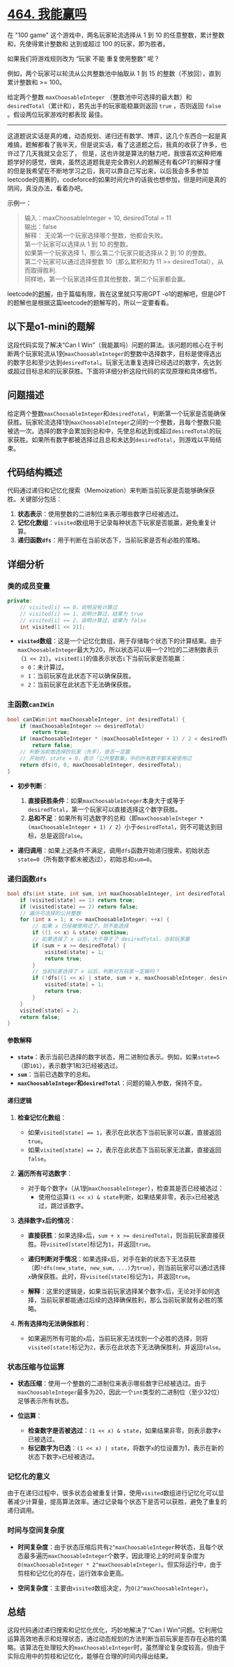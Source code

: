 # [464. 我能赢吗](https://leetcode.cn/problems/can-i-win/description/)

在 "100 game" 这个游戏中，两名玩家轮流选择从 1 到 10 的任意整数，累计整数和，先使得累计整数和 达到或超过  100 的玩家，即为胜者。  

如果我们将游戏规则改为 “玩家 不能 重复使用整数” 呢？  

例如，两个玩家可以轮流从公共整数池中抽取从 1 到 15 的整数（不放回），直到累计整数和 >= 100。  

给定两个整数 `maxChoosableInteger` （整数池中可选择的最大数）和 `desiredTotal`（累计和），若先出手的玩家能稳赢则返回 `true` ，否则返回 `false` 。假设两位玩家游戏时都表现 最佳。

---

这道题说实话是真的难，动态规划、递归还有数学、博弈，这几个东西合一起是真难搞，题解都看了我半天，但是说实话，看了这道题之后，我真的收获了许多，也许过了几天我就又会忘了，
但是，这也许就是算法的魅力吧，我很喜欢这种把难题学好的感觉，很爽，虽然这道题我是完全靠别人的题解还有看GPT的解释才懂的但是我希望在不断地学习之后，我可以靠自己写出来，以后我会多多参加leetcode的周赛的，codeforce的如果时间允许的话我也想参加，但是时间是真的阴间，真没办法，看着办吧。

示例一：

> 输入：maxChoosableInteger = 10, desiredTotal = 11  
> 输出：false  
> 解释：
无论第一个玩家选择哪个整数，他都会失败。  
第一个玩家可以选择从 1 到 10 的整数。  
如果第一个玩家选择 1，那么第二个玩家只能选择从 2 到 10 的整数。  
第二个玩家可以通过选择整数 10（那么累积和为 11 >= desiredTotal），从而取得胜利.  
同样地，第一个玩家选择任意其他整数，第二个玩家都会赢。

leetcode的[题解](https://leetcode.cn/problems/can-i-win/solutions/1510366/by-fuxuemingzhu-g16c/)，由于篇幅有限，我在这里就只写用GPT -o1的题解吧，但是GPT的题解也是根据这篇leetcode的题解写的，所以一定要看看。

## 以下是o1-mini的题解

这段代码实现了解决“Can I Win”（我能赢吗）问题的算法。该问题的核心在于判断两个玩家轮流从1到`maxChoosableInteger`的整数中选择数字，目标是使得选出的数字总和至少达到`desiredTotal`。玩家无法重复选择已经选过的数字，先达到或超过目标总和的玩家获胜。下面将详细分析这段代码的实现原理和具体细节。

## 问题描述

给定两个整数`maxChoosableInteger`和`desiredTotal`，判断第一个玩家是否能确保获胜。玩家轮流选择1到`maxChoosableInteger`之间的一个整数，且每个整数只能被选一次。选择的数字会累加到总和中，先使总和达到或超过`desiredTotal`的玩家获胜。如果所有数字都被选择过且总和未达到`desiredTotal`，则游戏以平局结束。

## 代码结构概述

代码通过递归和记忆化搜索（Memoization）来判断当前玩家是否能够确保获胜。关键部分包括：

1. **状态表示**：使用整数的二进制位来表示哪些数字已经被选过。
2. **记忆化数组**：`visited`数组用于记录每种状态下玩家是否能赢，避免重复计算。
3. **递归函数`dfs`**：用于判断在当前状态下，当前玩家是否有必胜的策略。

## 详细分析

### 类的成员变量

```cpp
private:
    // visited[i] == 0，说明没有计算过
    // visited[i] == 1，说明计算过，结果为 true
    // visited[i] == 2，说明计算过，结果为 false
    int visited[1 << 21];
```

- **`visited`数组**：这是一个记忆化数组，用于存储每个状态下的计算结果。由于`maxChoosableInteger`最大为20，所以状态可以用一个21位的二进制数表示（`1 << 21`）。`visited[i]`的值表示状态`i`下当前玩家是否能赢：
  - `0`：未计算过。
  - `1`：当前玩家在此状态下可以确保获胜。
  - `2`：当前玩家在此状态下无法确保获胜。

### 主函数`canIWin`

```cpp
bool canIWin(int maxChoosableInteger, int desiredTotal) {
    if (maxChoosableInteger >= desiredTotal)
        return true;
    if (maxChoosableInteger * (maxChoosableInteger + 1) / 2 < desiredTotal)
        return false;
    // 判断当前做选择的玩家（先手），是否一定赢
    // 开始时，state = 0，表示「公共整数集」中的所有数字都未被使用过
    return dfs(0, 0, maxChoosableInteger, desiredTotal);
}
```

- **初步判断**：
  1. **直接获胜条件**：如果`maxChoosableInteger`本身大于或等于`desiredTotal`，第一个玩家可以直接选择这个数字获胜。
  2. **总和不足**：如果所有可选数字的总和（即`maxChoosableInteger * (maxChoosableInteger + 1) / 2`）小于`desiredTotal`，则不可能达到目标，总是返回`false`。

- **递归调用**：如果上述条件不满足，调用`dfs`函数开始递归搜索，初始状态`state=0`（所有数字都未被选过），初始总和`sum=0`。

### 递归函数`dfs`

```cpp
bool dfs(int state, int sum, int maxChoosableInteger, int desiredTotal) {
    if (visited[state] == 1) return true;
    if (visited[state] == 2) return false;
    // 遍历可选择的公共整数
    for (int x = 1; x <= maxChoosableInteger; ++x) {
        // 如果 x 已经被使用过了，则不能选择
        if ((1 << x) & state) continue;
        // 如果选择了 x 以后，大于等于了 desiredTotal，当前玩家赢
        if (sum + x >= desiredTotal) {
            visited[state] = 1;
            return true;
        }
        // 当前玩家选择了 x 以后，判断对方玩家一定输吗？
        if (!dfs((1 << x) | state, sum + x, maxChoosableInteger, desiredTotal)) {
            visited[state] = 1;
            return true;
        }
    }
    visited[state] = 2;
    return false;
}
```

#### 参数解释

- **`state`**：表示当前已选择的数字状态，用二进制位表示。例如，如果`state=5`（即`101`），表示数字1和3已经被选过。
- **`sum`**：当前已选数字的总和。
- **`maxChoosableInteger`**和**`desiredTotal`**：问题的输入参数，保持不变。

#### 递归逻辑

1. **检查记忆化数组**：
   - 如果`visited[state] == 1`，表示在此状态下当前玩家可以赢，直接返回`true`。
   - 如果`visited[state] == 2`，表示在此状态下当前玩家无法赢，直接返回`false`。

2. **遍历所有可选数字**：
   - 对于每个数字`x`（从1到`maxChoosableInteger`），检查其是否已经被选过：
     - 使用位运算`(1 << x) & state`判断，如果结果非零，表示`x`已经被选过，跳过该数字。
   
3. **选择数字`x`后的情况**：
   - **直接获胜**：如果选择`x`后，`sum + x >= desiredTotal`，则当前玩家直接获胜。将`visited[state]`标记为`1`，并返回`true`。
   
   - **递归判断对手情况**：如果选择`x`后，对手在新的状态下无法获胜（即`!dfs(new_state, new_sum, ...)`为`true`），则当前玩家可以通过选择`x`确保获胜。此时，将`visited[state]`标记为`1`，并返回`true`。
   
   - **解释**：这里的逻辑是，如果当前玩家选择某个数字`x`后，无论对手如何选择，当前玩家都能通过后续的选择确保胜利，那么当前玩家就有必胜的策略。

4. **所有选择均无法确保胜利**：
   - 如果遍历所有可能的`x`后，当前玩家无法找到一个必胜的选择，则将`visited[state]`标记为`2`，表示在此状态下无法确保胜利，并返回`false`。

### 状态压缩与位运算

- **状态压缩**：使用一个整数的二进制位来表示哪些数字已经被选过。由于`maxChoosableInteger`最多为20，因此一个`int`类型的二进制位（至少32位）足够表示所有状态。
  
- **位运算**：
  - **检查数字是否被选过**：`(1 << x) & state`，如果结果非零，则表示数字`x`已被选过。
  - **标记数字为已选**：`(1 << x) | state`，将数字`x`的位设置为1，表示在新的状态下数字`x`已经被选过。

### 记忆化的意义

由于在递归过程中，很多状态会被重复计算，使用`visited`数组进行记忆化可以显著减少计算量，提高算法效率。通过记录每个状态下是否可以获胜，避免了重复的递归调用。

### 时间与空间复杂度

- **时间复杂度**：由于状态压缩后共有`2^maxChoosableInteger`种状态，且每个状态最多遍历`maxChoosableInteger`个数字，因此理论上的时间复杂度为`O(maxChoosableInteger * 2^maxChoosableInteger)`。但实际运行中，由于剪枝和记忆化的存在，运行效率会更高。

- **空间复杂度**：主要由`visited`数组决定，为`O(2^maxChoosableInteger)`。

## 总结

这段代码通过递归搜索和记忆化优化，巧妙地解决了“Can I Win”问题。它利用位运算高效地表示和处理状态，通过动态规划的方法判断当前玩家是否存在必胜的策略。该算法在处理较大的`maxChoosableInteger`时，虽然理论复杂度较高，但由于实际应用中的剪枝和记忆化，能够在合理的时间内得出结果。
